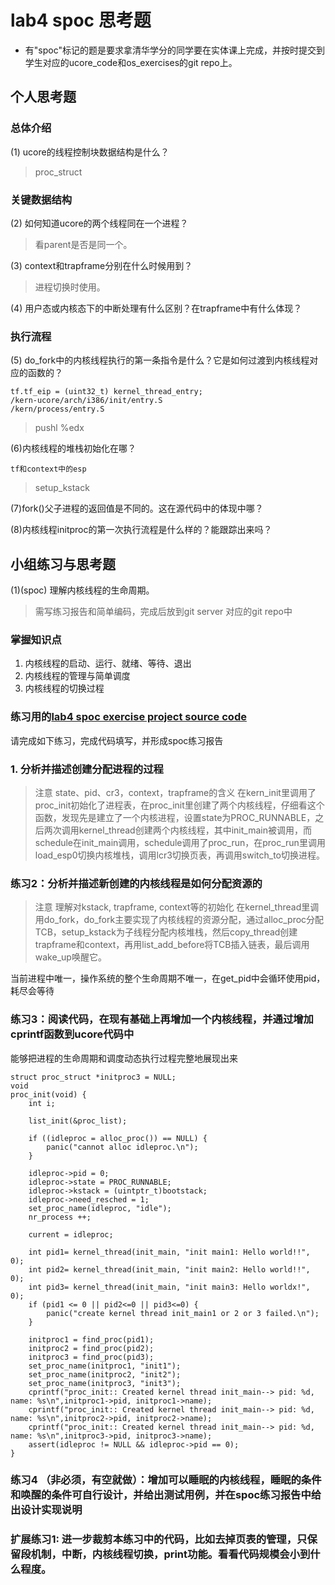 # lab4 spoc 思考题

- 有"spoc"标记的题是要求拿清华学分的同学要在实体课上完成，并按时提交到学生对应的ucore_code和os_exercises的git repo上。

## 个人思考题

### 总体介绍

(1) ucore的线程控制块数据结构是什么？
> proc_struct  

### 关键数据结构

(2) 如何知道ucore的两个线程同在一个进程？
> 看parent是否是同一个。  

(3) context和trapframe分别在什么时候用到？
> 进程切换时使用。  

(4) 用户态或内核态下的中断处理有什么区别？在trapframe中有什么体现？

### 执行流程

(5) do_fork中的内核线程执行的第一条指令是什么？它是如何过渡到内核线程对应的函数的？
```
tf.tf_eip = (uint32_t) kernel_thread_entry;
/kern-ucore/arch/i386/init/entry.S
/kern/process/entry.S
```
> pushl %edx   

(6)内核线程的堆栈初始化在哪？
```
tf和context中的esp
```
> setup_kstack   

(7)fork()父子进程的返回值是不同的。这在源代码中的体现中哪？

(8)内核线程initproc的第一次执行流程是什么样的？能跟踪出来吗？

## 小组练习与思考题

(1)(spoc) 理解内核线程的生命周期。

> 需写练习报告和简单编码，完成后放到git server 对应的git repo中

### 掌握知识点
1. 内核线程的启动、运行、就绪、等待、退出
2. 内核线程的管理与简单调度
3. 内核线程的切换过程

### 练习用的[lab4 spoc exercise project source code](https://github.com/chyyuu/ucore_lab/tree/master/related_info/lab4/lab4-spoc-discuss)


请完成如下练习，完成代码填写，并形成spoc练习报告

### 1. 分析并描述创建分配进程的过程

> 注意 state、pid、cr3，context，trapframe的含义
在kern_init里调用了proc_init初始化了进程表，在proc_init里创建了两个内核线程，仔细看这个函数，发现先是建立了一个内核进程，设置state为PROC_RUNNABLE，之后两次调用kernel_thread创建两个内核线程，其中init_main被调用，而schedule在init_main调用，schedule调用了proc_run，在proc_run里调用load_esp0切换内核堆栈，调用lcr3切换页表，再调用switch_to切换进程。

### 练习2：分析并描述新创建的内核线程是如何分配资源的

> 注意 理解对kstack, trapframe, context等的初始化
在kernel_thread里调用do_fork，do_fork主要实现了内核线程的资源分配，通过alloc_proc分配TCB，setup_kstack为子线程分配内核堆栈，然后copy_thread创建trapframe和context，再用list_add_before将TCB插入链表，最后调用wake_up唤醒它。

当前进程中唯一，操作系统的整个生命周期不唯一，在get_pid中会循环使用pid，耗尽会等待

### 练习3：阅读代码，在现有基础上再增加一个内核线程，并通过增加cprintf函数到ucore代码中
能够把进程的生命周期和调度动态执行过程完整地展现出来

```
struct proc_struct *initproc3 = NULL;
void
proc_init(void) {
    int i;

    list_init(&proc_list);

    if ((idleproc = alloc_proc()) == NULL) {
        panic("cannot alloc idleproc.\n");
    }

    idleproc->pid = 0;
    idleproc->state = PROC_RUNNABLE;
    idleproc->kstack = (uintptr_t)bootstack;
    idleproc->need_resched = 1;
    set_proc_name(idleproc, "idle");
    nr_process ++;

    current = idleproc;

    int pid1= kernel_thread(init_main, "init main1: Hello world!!", 0);
    int pid2= kernel_thread(init_main, "init main2: Hello world!!", 0);
    int pid3= kernel_thread(init_main, "init main3: Hello worldx!", 0);
    if (pid1 <= 0 || pid2<=0 || pid3<=0) {
        panic("create kernel thread init_main1 or 2 or 3 failed.\n");
    }

    initproc1 = find_proc(pid1);
	initproc2 = find_proc(pid2);
    initproc3 = find_proc(pid3);
    set_proc_name(initproc1, "init1");
	set_proc_name(initproc2, "init2");
    set_proc_name(initproc3, "init3");
    cprintf("proc_init:: Created kernel thread init_main--> pid: %d, name: %s\n",initproc1->pid, initproc1->name);
	cprintf("proc_init:: Created kernel thread init_main--> pid: %d, name: %s\n",initproc2->pid, initproc2->name);
    cprintf("proc_init:: Created kernel thread init_main--> pid: %d, name: %s\n",initproc3->pid, initproc3->name);
    assert(idleproc != NULL && idleproc->pid == 0);
}
```

### 练习4 （非必须，有空就做）：增加可以睡眠的内核线程，睡眠的条件和唤醒的条件可自行设计，并给出测试用例，并在spoc练习报告中给出设计实现说明

### 扩展练习1: 进一步裁剪本练习中的代码，比如去掉页表的管理，只保留段机制，中断，内核线程切换，print功能。看看代码规模会小到什么程度。


